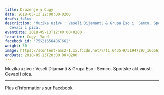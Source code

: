 ```yaml
---
title: Druzenje u Cugy
date: 2018-05-13T12:00:00+0200
draft: false
description: 'Muzika uzivo : Veseli Dijamanti & Grupa Eso i  Semco. Sportske aktivnosti.
  Cevapi i pica.'
eventDate: 2018-05-13T12:00:00+0200
location: Cugy, Vaud
facebook_id: '755216564867662'
weight: 30
image: https://scontent-ams2-1.xx.fbcdn.net/v/t1.6435-9/31947293_1665614486867697_1159691004425535488_n.jpg?_nc_cat=104&ccb=1-7&_nc_sid=9e60e4&_nc_ohc=PhsDuxdkE08Q7kNvwEIEU6K&_nc_oc=AdkhHIFIJaCEmSzRLsOurLXQ9ISw-DkGZY52bGlGd9Ot0eDLjFq5a4atIN_uzesaoRA&_nc_zt=23&_nc_ht=scontent-ams2-1.xx&edm=ABTKTjYEAAAA&_nc_gid=u-4ehOMshoq4l5QogE_vzQ&oh=00_AfZxMv5iOjATcRyAnZTpVaCBomN6uhGBxFWNgKg6vVBEcQ&oe=68E1AADA
endDate: 2018-05-13T20:00:00+0200
---
```


Muzika uzivo : Veseli Dijamanti & Grupa Eso i  Semco. Sportske aktivnosti. Cevapi i pica.

---

Plus d'informations sur [Facebook](https://facebook.com/events/755216564867662)
